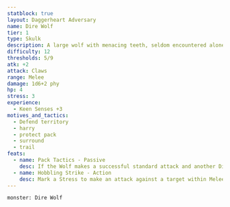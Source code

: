 ```yaml
---
statblock: true
layout: Daggerheart Adversary
name: Dire Wolf
tier: 1
type: Skulk
description: A large wolf with menacing teeth, seldom encountered alone.
difficulty: 12
thresholds: 5/9
atk: +2
attack: Claws
range: Melee
damage: 1d6+2 phy
hp: 4
stress: 3
experience:
  - Keen Senses +3
motives_and_tactics:
  - Defend territory
  - harry
  - protect pack
  - surround
  - trail
feats:
  - name: Pack Tactics - Passive
    desc: If the Wolf makes a successful standard attack and another Dire Wolf is within Melee range of the target, deal 1d6+5 physical damage instead of their standard damage and you gain a Fear.
  - name: Hobbling Strike - Action
    desc: Mark a Stress to make an attack against a target within Melee range. On a success, deal 3d4+10 direct physical damage and make them Vulnerable until they clear at least 1 HP.
---
```


```statblock
monster: Dire Wolf
```